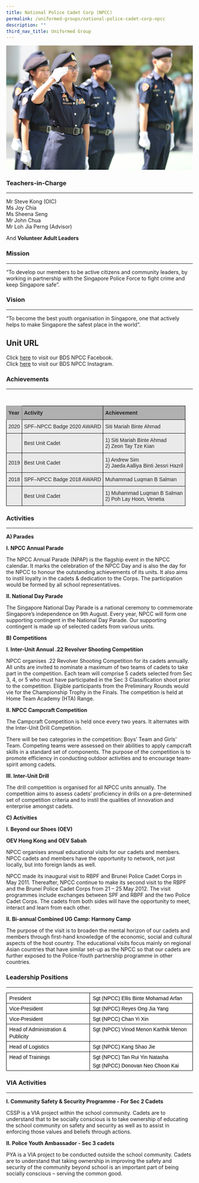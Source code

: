```yaml
---
title: National Police Cadet Corp (NPCC)
permalink: /uniformed-groups/national-police-cadet-corp-npcc
description: ""
third_nav_title: Uniformed Group
---
```

![National Police Cadet Corp (NPCC)](/images/National-Police-Cadet-Corp.jpg)

### Teachers-in-Charge
------------------

Mr Steve Kong (OIC)&nbsp;<br>
Ms Joy Chia&nbsp;<br>
Ms Sheena Seng <br>
Mr John Chua <br>
Mr Loh Jia Perng (Advisor)


And&nbsp;**Volunteer Adult Leaders**

### Mission
------------------

“To develop our members to be active citizens and community leaders, by working in partnership with the Singapore Police Force to fight crime and keep Singapore safe”.

### Vision
-----------------

“To become the best youth organisation in Singapore, one that actively helps to make Singapore the safest place in the world”.

Unit URL
--------

Click&nbsp;[here](https://go.gov.sg/bds-npcc-facebook)&nbsp;to visit our&nbsp;BDS NPCC Facebook.  
Click&nbsp;[here](https://go.gov.sg/bds-npcc-instagram)&nbsp;to visit our BDS NPCC Instagram.  

### Achievements
------------

<br>

<style type="text/css">
.tg  {border-collapse:collapse;border-spacing:0;}
.tg td{border-color:black;border-style:solid;border-width:1px;font-family:Arial, sans-serif;font-size:14px;
  overflow:hidden;padding:10px 5px;word-break:normal;}
.tg th{border-color:black;border-style:solid;border-width:1px;font-family:Arial, sans-serif;font-size:14px;
  font-weight:normal;overflow:hidden;padding:10px 5px;word-break:normal;}
.tg .tg-xxiv{background-color:#B0B0B0;color:#222;font-weight:bold;text-align:left;vertical-align:middle}
.tg .tg-6k70{background-color:#B0B0B0;border-color:inherit;color:#222;font-weight:bold;text-align:left;vertical-align:middle}
.tg .tg-bvia{background-color:#EAEAEA;color:#222;text-align:left;vertical-align:middle}
</style>
<table class="tg">
<thead>
  <tr>
    <th class="tg-6k70"><span style="color:#222;background-color:#B0B0B0">Year</span></th>
    <th class="tg-xxiv"><span style="color:#222;background-color:#B0B0B0">Activity</span></th>
    <th class="tg-xxiv"><span style="color:#222;background-color:#B0B0B0">Achievement</span></th>
  </tr>
</thead>
<tbody>
  <tr>
    <td class="tg-bvia"><span style="color:#222;background-color:#EAEAEA">2020</span></td>
    <td class="tg-bvia"><span style="color:#222;background-color:#EAEAEA">SPF–NPCC Badge 2020 AWARD</span></td>
    <td class="tg-bvia"><span style="color:#222;background-color:#EAEAEA">Siti Mariah Binte Ahmad</span></td>
  </tr>
  <tr>
    <td class="tg-bvia"><span style="color:#222;background-color:#EAEAEA"> </span></td>
    <td class="tg-bvia"><span style="color:#222;background-color:#EAEAEA">Best Unit Cadet</span></td>
    <td class="tg-bvia"><span style="color:#222;background-color:#EAEAEA">1) Siti Mariah Binte Ahmad</span><br><span style="color:#222;background-color:#EAEAEA">2) Zeon Tay Tze Kian  </span><br></td>
  </tr>
  <tr>
    <td class="tg-bvia"><span style="color:#222;background-color:#EAEAEA">2019 </span></td>
    <td class="tg-bvia"><span style="color:#222;background-color:#EAEAEA">Best Unit Cadet </span></td>
    <td class="tg-bvia"><span style="color:#222;background-color:#EAEAEA">1) Andrew Sim</span><br><span style="color:#222;background-color:#EAEAEA">2) Jaeda Aalliya Binti Jessri Hazril</span></td>
  </tr>
  <tr>
    <td class="tg-bvia"><span style="color:#222;background-color:#EAEAEA">2018</span></td>
    <td class="tg-bvia"><span style="color:#222;background-color:#EAEAEA">SPF–NPCC Badge 2018 AWARD</span><br></td>
    <td class="tg-bvia"><span style="color:#222;background-color:#EAEAEA">Muhammad Luqman B Salman</span></td>
  </tr>
  <tr>
    <td class="tg-bvia"><span style="color:#222;background-color:#EAEAEA"> </span></td>
    <td class="tg-bvia"><span style="color:#222;background-color:#EAEAEA">Best Unit Cadet</span></td>
    <td class="tg-bvia"><span style="color:#222;background-color:#EAEAEA">1) Muhammad Luqman B Salman</span><br><span style="color:#222;background-color:#EAEAEA">2) Poh Lay Hoon, Venetia</span></td>
  </tr>
</tbody>
</table>

### Activities
----------

**A) Parades**  

**I. NPCC Annual Parade**

The NPCC Annual Parade (NPAP) is the flagship event in the NPCC calendar. It marks the celebration of the NPCC Day and is also the day for the NPCC to honour the outstanding achievements of its units. It also aims to instil loyalty in the cadets &amp; dedication to the Corps. The participation would be formed by all school representatives.

**II. National Day Parade**

The Singapore National Day Parade is a national ceremony to commemorate Singapore’s independence on 9th&nbsp;August. Every year, NPCC will form one supporting contingent in the National Day Parade. Our supporting contingent is made up of selected cadets from various units.

**B) Competitions**

**I. Inter-Unit Annual .22 Revolver Shooting Competition**

NPCC organises .22 Revolver Shooting Competition for its cadets annually. All units are invited to nominate a maximum of two teams of cadets to take part in the competition. Each team will comprise 5 cadets selected from Sec 3, 4, or 5 who must have participated in the Sec 3 Classification shoot prior to the competition. Eligible participants from the Preliminary Rounds would vie for the Championship Trophy in the Finals. The competition is held at Home Team Academy (HTA) Range.

**II. NPCC Campcraft Competition**

The Campcraft Competition is held once every two years. It alternates with the Inter-Unit Drill Competition.

There will be two categories in the competition: Boys’ Team and Girls’ Team. Competing teams were assessed on their abilities to apply campcraft skills in a standard set of components. The purpose of the competition is to promote efficiency in conducting outdoor activities and to encourage team-spirit among cadets.

**III. Inter-Unit Drill**

The drill competition is organised for all NPCC units annually. The competition aims to assess cadets’ proficiency in drills on a pre-determined set of competition criteria and to instil the qualities of innovation and enterprise amongst cadets.

**C) Activities**

**I. Beyond our Shoes (OEV)**

**OEV Hong Kong and OEV Sabah**

NPCC organises annual educational visits for our cadets and members. NPCC cadets and members have the opportunity to network, not just locally, but into foreign lands as well.

NPCC made its inaugural visit to RBPF and Brunei Police Cadet Corps in May 2011. Thereafter, NPCC continue to make its second visit to the RBPF and the Brunei Police Cadet Corps from 21 – 25 May 2012. The visit programmes include exchanges between SPF and RBPF and the two Police Cadet Corps. The cadets from both sides will have the opportunity to meet, interact and learn from each other.

**II. Bi-annual Combined UG Camp: Harmony Camp**

The purpose of the visit is to broaden the mental horizon of our cadets and members through first-hand knowledge of the economic, social and cultural aspects of the host country. The educational visits focus mainly on regional Asian countries that have similar set-up as the NPCC so that our cadets are further exposed to the Police-Youth partnership programme in other countries.

### Leadership Positions
--------------------

<table style="margin: 0px; outline: 0px; padding: 0px; color: rgb(0, 0, 0); font-family: &quot;Open Sans&quot;, sans-serif; font-size: 14px; font-style: normal; font-variant-ligatures: normal; font-variant-caps: normal; font-weight: 400; letter-spacing: normal; orphans: 2; text-align: left; text-transform: none; white-space: normal; widows: 2; word-spacing: 0px; -webkit-text-stroke-width: 0px; background-color: rgb(255, 255, 255); text-decoration-thickness: initial; text-decoration-style: initial; text-decoration-color: initial; border-collapse: collapse; border: none;" cellpadding="0" cellspacing="0" border="1" class="MsoTableGrid"><tbody style="margin: 0px; outline: 0px; padding: 0px;"><tr style="margin: 0px; outline: 0px; padding: 0px;"><td style="margin: 0px; outline: 0px; padding: 0in 5.4pt; width: 179.75pt; border: 1pt solid windowtext;" valign="top" width="240"><p style="margin: 3pt 0in; outline: 0px; padding: 0px; line-height: normal;" class="MsoNormal"><span style="margin: 0px; outline: 0px; padding: 0px; font-family: Arial, sans-serif;">President</span></p></td><td style="margin: 0px; outline: 0px; padding: 0in 5.4pt; width: 233.75pt; border-top: 1pt solid windowtext; border-right: 1pt solid windowtext; border-bottom: 1pt solid windowtext; border-image: initial; border-left: none;" valign="top" width="312"><p style="margin: 3pt 0in; outline: 0px; padding: 0px; line-height: normal;" class="MsoNormal"><span style="margin: 0px; outline: 0px; padding: 0px; font-family: Arial, sans-serif;">Sgt (NPCC) Ellis Binte Mohamad Arfan</span></p></td></tr><tr style="margin: 0px; outline: 0px; padding: 0px;"><td style="margin: 0px; outline: 0px; padding: 0in 5.4pt; width: 179.75pt; border-right: 1pt solid windowtext; border-bottom: 1pt solid windowtext; border-left: 1pt solid windowtext; border-image: initial; border-top: none;" valign="top" width="240"><p style="margin: 3pt 0in; outline: 0px; padding: 0px; line-height: normal;" class="MsoNormal"><span style="margin: 0px; outline: 0px; padding: 0px; font-family: Arial, sans-serif;">Vice-President</span></p></td><td style="margin: 0px; outline: 0px; padding: 0in 5.4pt; width: 233.75pt; border-top: none; border-left: none; border-bottom: 1pt solid windowtext; border-right: 1pt solid windowtext;" valign="top" width="312"><p style="margin: 3pt 0in; outline: 0px; padding: 0px; line-height: normal;" class="MsoNormal"><span style="margin: 0px; outline: 0px; padding: 0px; font-family: Arial, sans-serif;">Sgt (NPCC) Reyes Ong Jia Yang</span></p></td></tr><tr style="margin: 0px; outline: 0px; padding: 0px;"><td style="margin: 0px; outline: 0px; padding: 0in 5.4pt; width: 179.75pt; border-right: 1pt solid windowtext; border-bottom: 1pt solid windowtext; border-left: 1pt solid windowtext; border-image: initial; border-top: none;" valign="top" width="240"><p style="margin: 3pt 0in; outline: 0px; padding: 0px; line-height: normal;" class="MsoNormal"><span style="margin: 0px; outline: 0px; padding: 0px; font-family: Arial, sans-serif;">Vice-President</span></p></td><td style="margin: 0px; outline: 0px; padding: 0in 5.4pt; width: 233.75pt; border-top: none; border-left: none; border-bottom: 1pt solid windowtext; border-right: 1pt solid windowtext;" valign="top" width="312"><p style="margin: 3pt 0in; outline: 0px; padding: 0px; line-height: normal;" class="MsoNormal"><span style="margin: 0px; outline: 0px; padding: 0px; font-family: Arial, sans-serif;">Sgt (NPCC) Chan Yi Xin</span></p></td></tr><tr style="margin: 0px; outline: 0px; padding: 0px;"><td style="margin: 0px; outline: 0px; padding: 0in 5.4pt; width: 179.75pt; border-right: 1pt solid windowtext; border-bottom: 1pt solid windowtext; border-left: 1pt solid windowtext; border-image: initial; border-top: none;" valign="top" width="240"><p style="margin: 3pt 0in; outline: 0px; padding: 0px; line-height: normal;" class="MsoNormal"><span style="margin: 0px; outline: 0px; padding: 0px; font-family: Arial, sans-serif;">Head of Administration &amp; Publicity</span></p></td><td style="margin: 0px; outline: 0px; padding: 0in 5.4pt; width: 233.75pt; border-top: none; border-left: none; border-bottom: 1pt solid windowtext; border-right: 1pt solid windowtext;" valign="top" width="312"><p style="margin: 3pt 0in; outline: 0px; padding: 0px; line-height: normal;" class="MsoNormal"><span style="margin: 0px; outline: 0px; padding: 0px; font-family: Arial, sans-serif;">Sgt (NPCC) Vinod Menon Karthik Menon</span></p></td></tr><tr style="margin: 0px; outline: 0px; padding: 0px;"><td style="margin: 0px; outline: 0px; padding: 0in 5.4pt; width: 179.75pt; border-right: 1pt solid windowtext; border-bottom: 1pt solid windowtext; border-left: 1pt solid windowtext; border-image: initial; border-top: none;" valign="top" width="240"><p style="margin: 3pt 0in; outline: 0px; padding: 0px; line-height: normal;" class="MsoNormal"><span style="margin: 0px; outline: 0px; padding: 0px; font-family: Arial, sans-serif;">Head of Logistics</span></p></td><td style="margin: 0px; outline: 0px; padding: 0in 5.4pt; width: 233.75pt; border-top: none; border-left: none; border-bottom: 1pt solid windowtext; border-right: 1pt solid windowtext;" valign="top" width="312"><p style="margin: 3pt 0in; outline: 0px; padding: 0px; line-height: normal;" class="MsoNormal"><span style="margin: 0px; outline: 0px; padding: 0px; font-family: Arial, sans-serif;">Sgt (NPCC) Kang Shao Jie</span></p></td></tr><tr style="margin: 0px; outline: 0px; padding: 0px;"><td style="margin: 0px; outline: 0px; padding: 0in 5.4pt; width: 179.75pt; border-right: 1pt solid windowtext; border-bottom: 1pt solid windowtext; border-left: 1pt solid windowtext; border-image: initial; border-top: none;" valign="top" width="240"><p style="margin: 3pt 0in; outline: 0px; padding: 0px; line-height: normal;" class="MsoNormal"><span style="margin: 0px; outline: 0px; padding: 0px; font-family: Arial, sans-serif;">Head of Trainings</span></p></td><td style="margin: 0px; outline: 0px; padding: 0in 5.4pt; width: 233.75pt; border-top: none; border-left: none; border-bottom: 1pt solid windowtext; border-right: 1pt solid windowtext;" valign="top" width="312"><p style="margin: 3pt 0in; outline: 0px; padding: 0px; line-height: normal;" class="MsoNormal"><span style="margin: 0px; outline: 0px; padding: 0px; font-family: Arial, sans-serif;">Sgt (NPCC) Tan Rui Yin Natasha</span></p><p style="margin: 3pt 0in; outline: 0px; padding: 0px; line-height: normal;" class="MsoNormal"><span style="margin: 0px; outline: 0px; padding: 0px; font-family: Arial, sans-serif;">Sgt (NPCC) Donovan Neo Choon Kai</span></p></td></tr></tbody></table>

### VIA Activities
--------------

**I. Community Safety &amp; Security Programme - For Sec 2 Cadets**

CSSP is a VIA project within the school community. Cadets are to understand that to be socially conscious is to take ownership of educating the school community on safety and security as well as to assist in enforcing those values and beliefs through actions.

**II. Police Youth Ambassador - Sec 3 cadets**

PYA is a VIA project to be conducted outside the school community. Cadets are to understand that taking ownership in improving the safety and security of the community beyond school is an important part of being socially conscious – serving the common good.